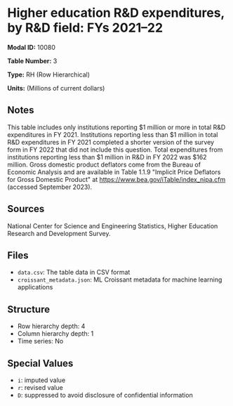 # Higher education R&D expenditures, by R&D field: FYs 2021–22

**Modal ID:** 10080

**Table Number:** 3

**Type:** RH (Row Hierarchical)

**Units:** (Millions of current dollars)

## Notes

This table includes only institutions reporting $1 million or more in total R&D expenditures in FY 2021. Institutions reporting less than $1 million in total R&D expenditures in FY 2021 completed a shorter version of the survey form in FY 2022 that did not include this question. Total expenditures from institutions reporting less than $1 million in R&D in FY 2022 was $162 million. Gross domestic product deflators come from the Bureau of Economic Analysis and are available in Table 1.1.9 "Implicit Price Deflators for Gross Domestic Product" at https://www.bea.gov/iTable/index_nipa.cfm  (accessed September 2023).

## Sources

National Center for Science and Engineering Statistics, Higher Education Research and Development Survey.

## Files

- `data.csv`: The table data in CSV format
- `croissant_metadata.json`: ML Croissant metadata for machine learning applications

## Structure

- Row hierarchy depth: 4
- Column hierarchy depth: 1
- Time series: No

## Special Values

- `i`: imputed value
- `r`: revised value
- `D`: suppressed to avoid disclosure of confidential information
